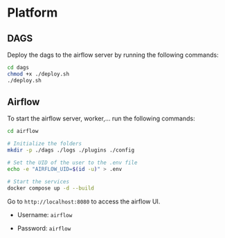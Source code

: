 # Platform

## DAGS

Deploy the dags to the airflow server by running the following commands:

```bash
cd dags
chmod +x ./deploy.sh
./deploy.sh
```

## Airflow

To start the airflow server, worker,... run the following commands:

```bash
cd airflow

# Initialize the folders
mkdir -p ./dags ./logs ./plugins ./config

# Set the UID of the user to the .env file
echo -e "AIRFLOW_UID=$(id -u)" > .env

# Start the services
docker compose up -d --build
```

Go to `http://localhost:8080` to access the airflow UI.

- Username: `airflow`

- Password: `airflow`
